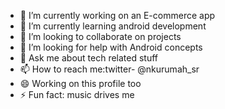 - 🔭 I’m currently working on an E-commerce app
- 🌱 I’m currently learning android development
- 👯 I’m looking to collaborate on projects
- 🤔 I’m looking for help with Android concepts
- 💬 Ask me about tech related stuff
- 📫 How to reach me:twitter- @nkurumah_sr
- 😄 Working on this profile too
- ⚡ Fun fact: music drives me
